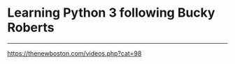 # Learning Python 3 following Bucky Roberts
-------------------------------
https://thenewboston.com/videos.php?cat=98

